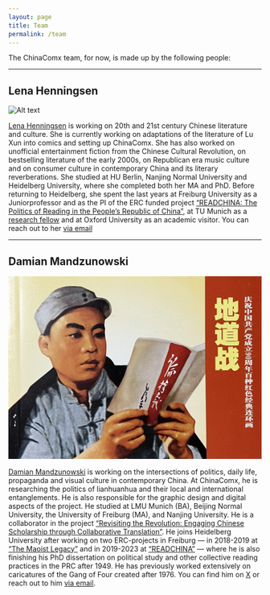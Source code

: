 ```yaml
---
layout: page
title: Team
permalink: /team
---
```


The ChinaComx team, for now, is made up by the following people:

***

## Lena Henningsen
![Alt text](../assets/img/lhh-2.jpg)

[Lena Henningsen](https://www.researchgate.net/profile/Lena-Henningsen) is working on 20th and 21st century Chinese literature and culture. She is currently working on adaptations of the literature of Lu Xun into comics and setting up ChinaComx. She has also worked on unofficial entertainment fiction from the Chinese Cultural Revolution, on bestselling literature of the early 2000s, on Republican era music culture and on consumer culture in contemporary China and its literary reverberations. She studied at HU Berlin, Nanjing Normal University and Heidelberg University, where she completed both her MA and PhD. Before returning to Heidelberg, she spent the last years at Freiburg University as a Juniorprofessor and as the PI of the ERC funded project [“READCHINA: The Politics of Reading in the People’s Republic of China”](https://readchina.github.io), at TU Munich as a [research fellow](https://www.ias.tum.de/ias/henningsen-lena/) and at Oxford University as an academic visitor. You can reach out to her [via email](mailto:lena.henningsen@zo.uni-heidelberg.de)

***

## Damian Mandzunowski
![Alt text](../assets/img/lhh-3.jpg)

[Damian Mandzunowski](https://www.researchgate.net/profile/Damian-Mandzunowski) is working on the intersections of politics, daily life, propaganda and visual culture in contemporary China. At ChinaComx, he is researching the politics of lianhuanhua and their local and international entanglements. He is also responsible for the graphic design and digital aspects of the project. He studied at LMU Munich (BA), Beijing Normal University, the University of Freiburg (MA), and Nanjing University. He is a collaborator in the project [“Revisiting the Revolution: Engaging Chinese Scholarship through Collaborative Translation”](http://prchistory.org/revisiting-the-revolution-landing-page/). He joins Heidelberg University after working on two ERC-projects in Freiburg — in 2018-2019 at [“The Maoist Legacy”](https://www.maoistlegacy.de/) and in 2019-2023 at [“READCHINA”](https://readchina.github.io) — where he is also finishing his PhD dissertation on political study and other collective reading practices in the PRC after 1949. He has previously worked extensively on caricatures of the Gang of Four created after 1976. You can find him on [X](https://twitter.com/zhong_daming) or reach out to him [via email](mailto:damian.mandzunowski@zo.uni-heidelberg.de).